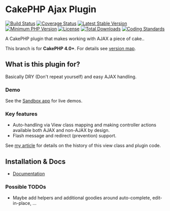 # CakePHP Ajax Plugin
[![Build Status](https://api.travis-ci.com/dereuromark/cakephp-ajax.svg?branch=master)](https://travis-ci.com/dereuromark/cakephp-ajax)
[![Coverage Status](https://codecov.io/gh/dereuromark/cakephp-ajax/branch/master/graph/badge.svg)](https://codecov.io/gh/dereuromark/cakephp-ajax)
[![Latest Stable Version](https://poser.pugx.org/dereuromark/cakephp-ajax/v/stable.svg)](https://packagist.org/packages/dereuromark/cakephp-ajax)
[![Minimum PHP Version](https://img.shields.io/badge/php-%3E%3D%207.2-8892BF.svg)](https://php.net/)
[![License](https://poser.pugx.org/dereuromark/cakephp-ajax/license.svg)](https://packagist.org/packages/dereuromark/cakephp-ajax)
[![Total Downloads](https://poser.pugx.org/dereuromark/cakephp-ajax/d/total.svg)](https://packagist.org/packages/dereuromark/cakephp-ajax)
[![Coding Standards](https://img.shields.io/badge/cs-PSR--2--R-yellow.svg)](https://github.com/php-fig-rectified/fig-rectified-standards)

A CakePHP plugin that makes working with AJAX a piece of cake..

This branch is for **CakePHP 4.0+**. For details see [version map](https://github.com/dereuromark/cakephp-ajax/wiki#cakephp-version-map).

## What is this plugin for?
Basically DRY (Don't repeat yourself) and easy AJAX handling.

### Demo
See the [Sandbox app](https://sandbox.dereuromark.de/sandbox/ajax-examples) for live demos.

### Key features
- Auto-handling via View class mapping and making controller actions available both AJAX and non-AJAX by design.
- Flash message and redirect (prevention) support.

See [my article](https://www.dereuromark.de/2014/01/09/ajax-and-cakephp/) for details on the history of this view class and plugin code.

## Installation & Docs

- [Documentation](docs/README.md)

### Possible TODOs

* Maybe add helpers and additional goodies around auto-complete, edit-in-place, ...
